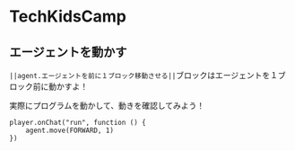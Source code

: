 # TechKidsCamp

## エージェントを動かす

``||agent.エージェントを前に１ブロック移動させる||``ブロックはエージェントを１ブロック前に動かすよ！

実際にプログラムを動かして、動きを確認してみよう！


```template
player.onChat("run", function () {
    agent.move(FORWARD, 1)
})
```
